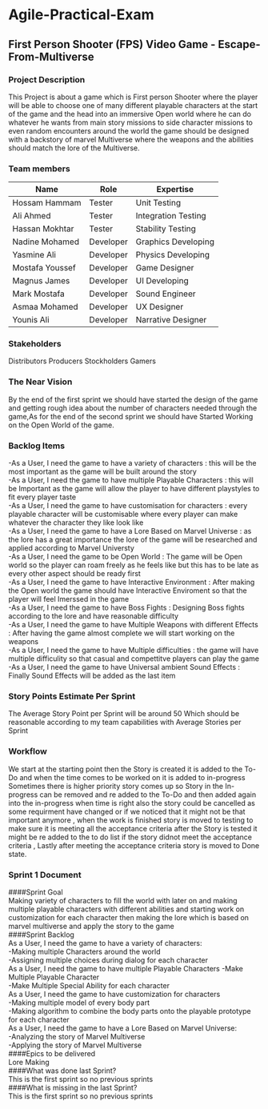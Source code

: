 # Agile-Practical-Exam
## First Person Shooter (FPS) Video Game - Escape-From-Multiverse
### Project Description 
This Project is about a game which is First person Shooter where the player will be able to choose one of many different playable characters at the start of the game and the head into an immersive Open world where he can do whatever he wants from main story missions to side character missions to even random encounters around the world the game should be designed with a backstory of marvel Multiverse where the weapons and the abilities should match the lore of the Multiverse.
### Team members
| Name            | Role      | Expertise           |
|-----------------|-----------|---------------------|
| Hossam Hammam   | Tester    | Unit Testing        |
| Ali Ahmed       | Tester    | Integration Testing |
| Hassan Mokhtar  | Tester    | Stability Testing   |
| Nadine Mohamed  | Developer | Graphics Developing |
| Yasmine Ali     | Developer | Physics Developing  |
| Mostafa Youssef | Developer | Game Designer       |
| Magnus James    | Developer | UI Developing       |
| Mark Mostafa    | Developer | Sound Engineer      |
| Asmaa Mohamed   | Developer | UX Designer         |
| Younis Ali      | Developer | Narrative Designer  |

### Stakeholders
Distributors
Producers
Stockholders
Gamers

### The Near Vision
By the end of the first sprint we should have started the design of the game and getting rough idea about the number of characters needed through the game,As for the end of the second sprint we should have Started Working on the Open World of the game.

### Backlog Items
-As a User, I need the game to have a variety of characters : this will be the most important as the game will be built around the story  
-As a User, I need the game to have multiple Playable Characters : this will be Important as the game will allow the player to have different playstyles to fit every player taste  
-As a User, I need the game to have customisation for characters : every playable character will be customisable where every player can make whatever the character they like look like  
-As a User, I need the game to have a Lore Based on Marvel Universe : as the lore has a great importance the lore of the game will be researched and applied according to Marvel Universty  
-As a User, I need the game to be Open World : The game will be Open world so the player can roam freely as he feels like but this has to be late as every other aspect should be ready first  
-As a User, I need the game to have Interactive Environment : After making the Open world the game should have Interactive Enviroment so that the player will feel Imerssed in the game  
-As a User, I need the game to have Boss Fights : Designing Boss fights according to the lore and have reasonable difficulty    
-As a User, I need the game to have Multiple Weapons with different Effects : After having the game almost complete we will start working on the weapons  
-As a User, I need the game to have Multiple difficulties : the game will have multiple difficulity so that casual and compettitve players can play the game  
-As a User, I need the game to have Universal ambient Sound Effects : Finally Sound Effects will be added as the last item  
### Story Points Estimate Per Sprint
The Average Story Point per Sprint will be around 50 Which should be reasonable according to my team capabilities with Average  Stories per Sprint

### Workflow
We start at the starting point then the Story is created it is added to the To-Do and when the time comes to be worked on it is added to in-progress Sometimes there is higher priority story comes up so Story in the In-progress can be removed and re added to the To-Do and then added again into the in-progress when time is right also the story could be cancelled as some requirment have changed or if we noticed that it might not be that important anymore , when the work is finished story is moved to testing to make sure it is meeting all the acceptance criteria after the Story is tested it might be re added to the to do list if the story didnot meet the acceptance criteria , Lastly after meeting the acceptance criteria story is moved to Done state.
### Sprint 1 Document
####Sprint Goal  
Making variety of characters to fill the world with later on and making multiple playable characters with different abilities and starting work on customization for each character then making the lore which is based on marvel multiverse and apply the story to the game  
####Sprint Backlog  
As a User, I need the game to have a variety of characters:  
-Making multiple Characters around the world  
-Assigning multiple choices during dialog for each character  
As a User, I need the game to have multiple Playable Characters 
-Make Multiple Playable Character  
-Make Multiple Special Ability for each character  
As a User, I need the game to have customization for characters  
-Making multiple model of every body part  
-Making algorithm to combine the body parts onto the playable prototype for each character  
As a User, I need the game to have a Lore Based on Marvel Universe:  
-Analyzing the story of Marvel Multiverse  
-Applying the story of Marvel Multiverse  
####Epics to be delivered  
Lore Making  
####What was done last Sprint?  
This is the first sprint so no previous sprints  
####What is missing in the last Sprint?  
This is the first sprint so no previous sprints  
